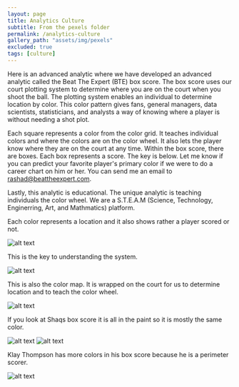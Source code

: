 ```yaml
---
layout: page
title: Analytics Culture
subtitle: From the pexels folder
permalink: /analytics-culture
gallery_path: "assets/img/pexels"
excluded: true
tags: [culture]
---
```


Here is an advanced analytic where we have developed an advanced analytic called the Beat The Expert (BTE) box score.  The box score uses our court plotting system to determine where you are on the court when you shoot the ball. 
The plotting system enables an individual to determine location by color.  This color pattern gives fans, general managers, data scientists, statisticians, and analysts a way of knowing where a player is without needing a shot plot.  

Each square represents a color from the color grid.  It teaches individual colors and where the colors are on the color wheel.  It also lets the player know where they are on the court at any time.  Within the box score, there are boxes.  Each box represents a score.  The key is below.  Let me know if you can predict your favorite player's primary color if we were to do a career chart on him or her.  You can send me an email to rashad@beattheexpert.com. 

Lastly, this analytic is educational.  The unique analytic is teaching individuals the color wheel.  We are a S.T.E.A.M (Science, Technology, Enginerring, Art, and Mathmatics) platform.  


Each color represents a location and it also shows rather a player scored or not.

![alt text]({{site.url}}{{site.baseurl}}/assets/img/blog-img/BTE_Box_Score.jpg?raw=true)

This is the key to understanding the system. 

![alt text]({{site.url}}{{site.baseurl}}/assets/img/blog-img/Analytic_shots.jpg?raw=true)

This is also the color map.  It is wrapped on the court for us to determine location and to teach the color wheel. 


![alt text]({{site.url}}{{site.baseurl}}/assets/img/blog-img/BTE_Color_Map.jpg?raw=true)

If you look at Shaqs box score it is all in the paint so it is mostly the same color.

![alt text]({{site.url}}{{site.baseurl}}/assets/img/blog-img/Analytic_Shaq.jpg?raw=true)
![alt text]({{site.url}}{{site.baseurl}}/assets/img/blog-img/Analytic_Shaq_2.jpg?raw=true)

Klay Thompson has more colors in his box score because he is a perimeter scorer. 

![alt text]({{site.url}}{{site.baseurl}}/assets/img/blog-img/Analytic_Klay.jpg?raw=true)

